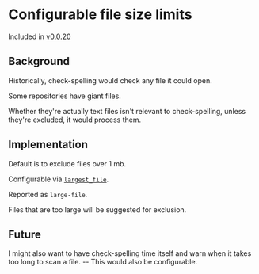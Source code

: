 # Configurable file size limits

Included in [v0.0.20](https://github.com/check-spelling/check-spelling/releases/tag/v0.0.20)

## Background

Historically, check-spelling would check any file it could open.

Some repositories have giant files.

Whether they're actually text files isn't relevant to check-spelling, unless they're excluded, it would process them.

## Implementation

Default is to exclude files over 1 mb.

Configurable via [`largest_file`](https://github.com/check-spelling/check-spelling/wiki/Configuration#largest_file).

Reported as `large-file`.

Files that are too large will be suggested for exclusion.

## Future

I might also want to have check-spelling time itself and warn when it takes too long to scan a file. -- This would also be configurable.
